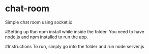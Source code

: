 # chat-room
Simple chat room using socket.io

#Setting up
Run npm install while inside the folder.
You need to have node.js and npm installed to run the app.
 
#Instructions
To run, simply go into the folder and run node server.js
